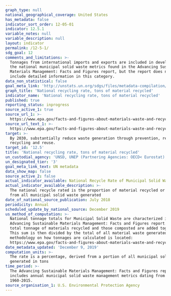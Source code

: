 ```yaml
---
graph_type: null
national_geographical_coverage: United States
has_metadata: false
indicator_sort_order: 12-05-01
indicator: 12.5.1
variable_notes: null
variable_description: null
layout: indicator
permalink: /12-5-1/
sdg_goal: 12
comments_and_limitations: >-
  Tonnages from international imports and exports are included in development of
  the national municipal solid waste metrics found in the Advancing Sustainable
  Materials Management: Facts and Figures report, but the report does not
  include detailed information in this category.
data_non_statistical: false
goal_meta_link: 'http://unstats.un.org/sdgs/files/metadata-compilation/Metadata-Goal-12.pdf'
graph_title: 'National recycling rate, tons of material recycled'
indicator_name: 'National recycling rate, tons of material recycled'
published: true
reporting_status: inprogress
source_active_1: true
source_url_1: >-
  https://www.epa.gov/facts-and-figures-about-materials-waste-and-recycling/advancing-sustainable-materials-management
source_url_text_1: >-
  https://www.epa.gov/facts-and-figures-about-materials-waste-and-recycling/advancing-sustainable-materials-management
target: >-
  By 2030, substantially reduce waste generation through prevention, reduction,
  recycling and reuse.
target_id: '12.5'
title: 'National recycling rate, tons of material recycled'
un_custodial_agency: 'UNSD, UNEP (Partnering Agencies: OECD< Eurostat)'
un_designated_tier: '3'
goal_meta_link_text: UN metadata
data_show_map: false
source_active_2: false
actual_indicator_available: National Recycle Rate of Municipal Solid Waste
actual_indicator_available_description: >-
  The national recycle rated is the proportion of material recycled or composted
  from all municipal solid waste generated
date_of_national_source_publication: July 2018
periodicity: Annual
scheduled_update_by_national_source: December 2019
us_method_of_computation: >-
  National tonnage totals for Municipal Solid Waste are characterized in the
  Advancing Sustainable Materials Management: Facts and Figures report.  The
  total tonnage of materials recycled and those composted are added together. 
  This sum is then divided by the total of all material waste generated.  Full
  methodology on how tonnages are calculated is located:
  https://www.epa.gov/facts-and-figures-about-materials-waste-and-recycling/methodology-epas-facts-and-figures-materials
date_metadata_updated: 'December 9, 2019'
computation_units: >-
  The rate is a percentage, derived from a portion of all municipal solid waste
  generated in tons
time_period: >-
  The Advancing Sustainable Materials Management: Facts and Figures report
  includes annual municipal solid waste management metrics dating from
  1960-2015.
source_organisation_1: U.S. Environmental Protection Agency
---
```

